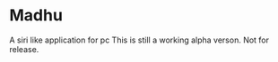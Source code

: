 Madhu
=====

A siri like application for pc
This is still a working alpha verson. Not for release. 
